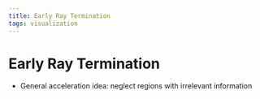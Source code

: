 ```yaml
---
title: Early Ray Termination
tags: visualization
---
```


# Early Ray Termination
- General acceleration idea: neglect regions with irrelevant information


























